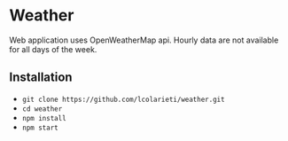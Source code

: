 # Weather

Web application uses OpenWeatherMap api.
Hourly data are not available for all days of the week.


## Installation

- `git clone https://github.com/lcolarieti/weather.git`
- `cd weather`
- `npm install`
- `npm start`
